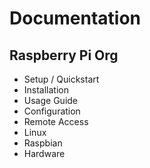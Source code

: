 # Documentation

## Raspberry Pi Org

- Setup / Quickstart
- Installation
- Usage Guide
- Configuration
- Remote Access
- Linux
- Raspbian
- Hardware